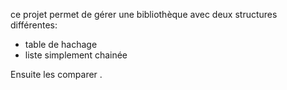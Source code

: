 ce projet permet de gérer une bibliothèque avec deux structures différentes:
  -  table de hachage
  -  liste simplement chainée
    
Ensuite les comparer .
